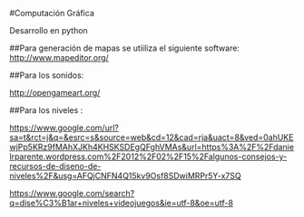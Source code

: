 #Computación Gráfica

Desarrollo en python 


##Para generación de mapas se utiiliza el siguiente software:
http://www.mapeditor.org/


##Para los sonidos:

http://opengameart.org/


##Para los niveles : 

https://www.google.com/url?sa=t&rct=j&q=&esrc=s&source=web&cd=12&cad=rja&uact=8&ved=0ahUKEwjPp5KRz9fMAhXJKh4KHSKSDEgQFghVMAs&url=https%3A%2F%2Fdanielrparente.wordpress.com%2F2012%2F02%2F15%2Falgunos-consejos-y-recursos-de-diseno-de-niveles%2F&usg=AFQjCNFN4Q15kv9Osf8SDwiMRPr5Y-x7SQ

https://www.google.com/search?q=dise%C3%B1ar+niveles+videojuegos&ie=utf-8&oe=utf-8
